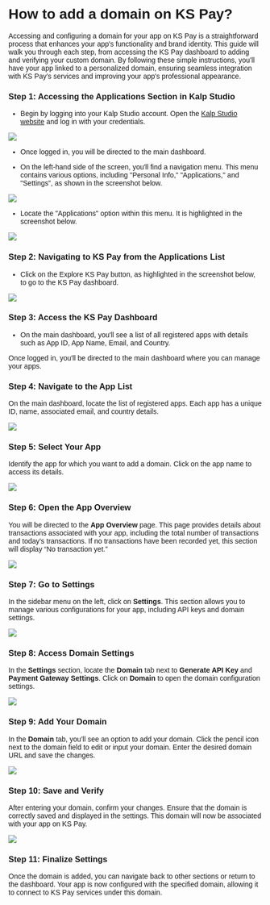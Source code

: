 <style>  body { font-family: "Source Sans 3", sans-serif!important; }</style>
<link href="https://fonts.googleapis.com/css2?family=Source+Sans+3:ital,wght@0,200..900;1,200..900&display=swap" rel="stylesheet">    
<link rel="stylesheet" href="https://fonts.googleapis.com/icon?family=Material+Icons">

# How to add a domain on KS Pay?

Accessing and configuring a domain for your app on KS Pay is a straightforward process that enhances your app's functionality and brand identity. This guide will walk you through each step, from accessing the KS Pay dashboard to adding and verifying your custom domain. By following these simple instructions, you’ll have your app linked to a personalized domain, ensuring seamless integration with KS Pay’s services and improving your app's professional appearance.

### **Step 1: Accessing the Applications Section in Kalp Studio**

-   Begin by logging into your Kalp Studio account. Open the [Kalp Studio website](https://accounts.kalp.studio/login?redirect_url=https://console.kalp.studio "https://accounts.kalp.studio/login?redirect_url=https://console.kalp.studio") and log in with your credentials.
    

![](https://docs-images-kalp-studio.s3.ap-south-1.amazonaws.com/Audit+2/adddomain/ad1.png)

-   Once logged in, you will be directed to the main dashboard.
    
-   On the left-hand side of the screen, you'll find a navigation menu. This menu contains various options, including "Personal Info," "Applications," and "Settings”, as shown in the screenshot below.
    

![](https://docs-images-kalp-studio.s3.ap-south-1.amazonaws.com/Audit+2/adddomain/ad2.png)

-   Locate the "Applications" option within this menu. It is highlighted in the screenshot below.
    

![](https://docs-images-kalp-studio.s3.ap-south-1.amazonaws.com/Audit+2/adddomain/ad3.png)

### **Step 2: Navigating to KS Pay from the Applications List**

-   Click on the Explore KS Pay button, as highlighted in the screenshot below, to go to the KS Pay dashboard.
    

![](https://docs-images-kalp-studio.s3.ap-south-1.amazonaws.com/Audit+2/adddomain/ad4.png)

### **Step 3: Access the KS Pay Dashboard**

-   On the main dashboard, you'll see a list of all registered apps with details such as App ID, App Name, Email, and Country.
    

Once logged in, you'll be directed to the main dashboard where you can manage your apps.

### **Step 4: Navigate to the App List**

On the main dashboard, locate the list of registered apps. Each app has a unique ID, name, associated email, and country details.

![](https://docs-images-kalp-studio.s3.ap-south-1.amazonaws.com/Audit+2/adddomain/ad5.png)

### **Step 5: Select Your App**

Identify the app for which you want to add a domain. Click on the app name to access its details.

![](https://docs-images-kalp-studio.s3.ap-south-1.amazonaws.com/Audit+2/adddomain/ad6.png)

### **Step 6: Open the App Overview**

You will be directed to the **App Overview** page. This page provides details about transactions associated with your app, including the total number of transactions and today’s transactions. If no transactions have been recorded yet, this section will display “No transaction yet.”

![](https://docs-images-kalp-studio.s3.ap-south-1.amazonaws.com/Audit+2/adddomain/ad7.png)

### **Step 7: Go to Settings**

In the sidebar menu on the left, click on **Settings**. This section allows you to manage various configurations for your app, including API keys and domain settings.

![](https://docs-images-kalp-studio.s3.ap-south-1.amazonaws.com/Audit+2/adddomain/ad8.png)

### **Step 8: Access Domain Settings**

In the **Settings** section, locate the **Domain** tab next to **Generate API Key** and **Payment Gateway Settings**. Click on **Domain** to open the domain configuration settings.

![](https://docs-images-kalp-studio.s3.ap-south-1.amazonaws.com/Audit+2/adddomain/ad9.png)

### **Step 9: Add Your Domain**

In the **Domain** tab, you’ll see an option to add your domain. Click the pencil icon next to the domain field to edit or input your domain. Enter the desired domain URL and save the changes.

![](https://docs-images-kalp-studio.s3.ap-south-1.amazonaws.com/Audit+2/adddomain/ad10.png)

### **Step 10: Save and Verify**

After entering your domain, confirm your changes. Ensure that the domain is correctly saved and displayed in the settings. This domain will now be associated with your app on KS Pay.

![](https://docs-images-kalp-studio.s3.ap-south-1.amazonaws.com/Audit+2/adddomain/ad11.png)

### **Step 11: Finalize Settings**

Once the domain is added, you can navigate back to other sections or return to the dashboard. Your app is now configured with the specified domain, allowing it to connect to KS Pay services under this domain.